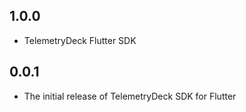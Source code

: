 ## 1.0.0

- TelemetryDeck Flutter SDK

## 0.0.1

- The initial release of TelemetryDeck SDK for Flutter
